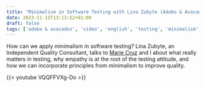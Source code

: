```yaml
---
title: "Minimalism in Software Testing with Lina Zubyte (Adobo & Avocados #21)"
date: 2023-11-15T13:13:52+01:00
draft: false
tags: ['adobo & avocados', 'video', 'english', 'testing', 'minimalism', 'essentialism', 'agile', 'diversity', 'women']
---
```

How can we apply minimalism in software testing? Lina Zubyte, an Independent Quality Consultant, talks to [Marie Cruz](https://testingwithmarie.com) and I about what really matters in testing, why empathy is at the root of the testing attitude, and how we can incorporate principles from minimalism to improve quality.

{{< youtube VQQFFVXg-Do >}}